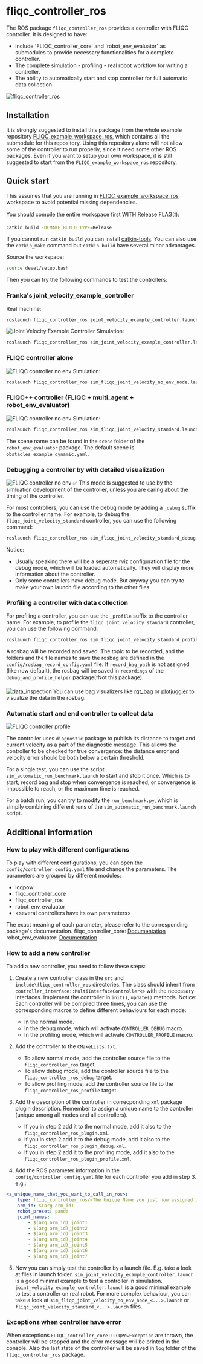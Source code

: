 # fliqc_controller_ros

The ROS package `fliqc_controller_ros` provides a controller with FLIQC controller. It is designed to have:
- include 'FLIQC_controller_core' and 'robot_env_evaluator' as submodules to provide necessary functionalities for a complete controller.
- The complete simulation - profiling - real robot workflow for writing a controller.
- The ability to automatically start and stop controller for full automatic data collection.

![fliqc_controller_ros](./image/README-fliqc_controller_ros.drawio.png)

## Installation

It is strongly suggested to install this package from the whole example repository [FLIQC_example_workspace_ros](https://github.com/hwyao/FLIQC_example_workspace_ros), which contains all the submodule for this repository. Using this repository alone will not allow some of the controller to run properly, since it need some other ROS packages. Even if you want to setup your own workspace, it is still suggested to start from the `FLIQC_example_workspace_ros` repository.

## Quick start

This assumes that you are running in [FLIQC_example_workspace_ros](https://github.com/hwyao/FLIQC_example_workspace_ros) workspace to avoid potential missing dependencies.

You should compile the entire workspace first WITH Release FLAG(❗):
```bash
catkin build -DCMAKE_BUILD_TYPE=Release
```

If you cannot run `catkin build` you can install [catkin-tools](https://catkin-tools.readthedocs.io/en/latest/installing.html#installing-on-ubuntu-with-apt-get). You can also use the `catkin_make` command but `catkin build` have several minor advantages.

Source the workspace:
```bash
source devel/setup.bash
```

Then you can try the following commands to test the controllers:

### Franka's joint_velocity_example_controller
Real machine:
```bash
roslaunch fliqc_controller_ros joint_velocity_example_controller.launch robot_ip:=<robot_ip>
```

![Joint Velocity Example Controller](./image/joint_velocity_example.gif)
Simulation:
```bash
roslaunch fliqc_controller_ros sim_joint_velocity_example_controller.launch
```

### FLIQC controller alone
![FLIQC controller no env](./image/fliqc_no_env.gif)
Simulation:
```bash
roslaunch fliqc_controller_ros sim_fliqc_joint_velocity_no_env_node.launch
```

### FLIQC++ controller (FLIQC + multi_agent + robot_env_evaluator)
![FLIQC controller no env](./image/fliqc_standard.gif)
Simulation:
```bash
roslaunch fliqc_controller_ros sim_fliqc_joint_velocity_standard.launch env_scene:=<scene_name>
```

The scene name can be found in the `scene` folder of the `robot_env_evaluator` package. The default scene is `obstacles_example_dynamic.yaml`.


### Debugging a controller by with detailed visualization
![FLIQC controller no env](./image/fliqc_standard_debug.gif)
✅ This mode is suggested to use by the simluation development of the controller, unless you are caring about the timing of the controller. 

For most controllers, you can use the debug mode by adding a `_debug` suffix to the controller name. For example, to debug the `fliqc_joint_velocity_standard` controller, you can use the following command:
```bash
roslaunch fliqc_controller_ros sim_fliqc_joint_velocity_standard_debug.launch env_scene:=<scene_name>
```

Notice:
- Usually speaking there will be a seperate rviz configuration file for the debug mode, which will be loaded automatically. They will display more information about the controller.
- Only some controllers have debug mode. But anyway you can try to make your own launch file according to the other files. 


### Profiling a controller with data collection

For profiling a controller, you can use the `_profile` suffix to the controller name. For example, to profile the `fliqc_joint_velocity_standard` controller, you can use the following command:
```bash
roslaunch fliqc_controller_ros sim_fliqc_joint_velocity_standard_profile.launch env_scene:=<scene_name>
```

A rosbag will be recorded and saved. The topic to be recorded, and the folders and the file names to save the rosbag are defined in the `config/rosbag_record_config.yaml` file. If `record_bag_path` is not assigned (like now default), the rosbag will be saved in `recordings` of the `debug_and_profile_helper` package(❗Not this package).

![data_inspection](./image/data_inspection.gif)
You can use bag visualizers like [rqt_bag](https://wiki.ros.org/rqt_bag) or [plotjuggler](https://github.com/facontidavide/PlotJuggler) to visualize the data in the rosbag.

### Automatic start and end controller to collect data

![FLIQC controller profile](./image/diagnostics.gif)

The controller uses `diagnostic` package to publish its distance to target and current velocity as a part of the diagnostic message. This allows the controller to be checked for true convergence: the distance error and velocity error should be both below a certain threshold. 

For a single test, you can use the script `sim_automatic_run_benchmark.launch` to start and stop it once. Which is to start, record bag and stop when convergence is reached, or convergence is impossible to reach, or the maximum time is reached.

For a batch run, you can try to modify the `run_benchmark.py`, which is simpily combining different runs of the `sim_automatic_run_benchmark.launch` script. 

## Additional information

### How to play with different configurations 

To play with different configurations, you can open the `config/controller_config.yaml` file and change the parameters. The parameters are grouped by different modules:
- lcqpow
- fliqc_controller_core
- fliqc_controller_ros
- robot_env_evaluator
- \<several controllers have its own parameters>

The exact meaning of each parameter, please refer to the corresponding package's documentation.
fliqc_controller_core: [Documentation](https://hwyao.github.io/projects-documentation/FLIQC_controller_core/index.html)
robot_env_evaluator: [Documentation](https://hwyao.github.io/projects-documentation/robot_env_evaluator/index.html)

### How to add a new controller

To add a new controller, you need to follow these steps:
1. Create a new controller class in the `src` and `include\fliqc_controller_ros` directories. The class should inherit from `controller_interface::MultiInterfaceController<>` with the necessary interfaces. Implement the controller in `init()`, `update()` methods. Notice: Each controller will be compiled three times, you can use the corresponding macros to define different behaviours for each mode:
    - In the normal mode.
    - In the debug mode, which will activate `CONTROLLER_DEBUG` macro.
    - In the profiling mode, which will activate `CONTROLLER_PROFILE` macro.

2. Add the controller to the `CMakeLists.txt`. 
    - To allow normal mode, add the controller source file to the `fliqc_controller_ros` target.
    - To allow debug mode, add the controller source file to the `fliqc_controller_ros_debug` target.
    - To allow profiling mode, add the controller source file to the `fliqc_controller_ros_profile` target.

3. Add the description of the controller in correcponding `xml` package plugin description. Remember to assign a unique name to the controller (unique among all modes and all controllers).
    - If you in step 2 add it to the normal mode, add it also to the `fliqc_controller_ros_plugin.xml`. 
    - If you in step 2 add it to the debug mode, add it also to the `fliqc_controller_ros_plugin_debug.xml`.
    - If you in step 2 add it to the profiling mode, add it also to the `fliqc_controller_ros_plugin_profile.xml`.

4. Add the ROS parameter information in the `config/controller_config.yaml` file for each controller you add in step 3. e.g.:
```yaml
<a_unique_name_that_you_want_to_call_in_ros>:
    type: fliqc_controller_ros/<The Unique Name you just now assigned in xml>
    arm_id: $(arg arm_id)
    robot_preset: panda
    joint_names:
        - $(arg arm_id)_joint1
        - $(arg arm_id)_joint2
        - $(arg arm_id)_joint3
        - $(arg arm_id)_joint4
        - $(arg arm_id)_joint5
        - $(arg arm_id)_joint6
        - $(arg arm_id)_joint7
```

5. Now you can simply test the controller by a launch file. E.g. take a look at files in launch folder. `sim_joint_velocity_example_controller.launch` is a good minimal example to test a controller in simulation. `joint_velocity_example_controller.launch` is a good minimal example to test a controller on real robot. For more complex behaviour, you can take a look at `sim_fliqc_joint_velocity_no_env_node_<...>.launch` or `fliqc_joint_velocity_standard_<...>.launch` files.

### Exceptions when controller have error

When exceptions `FLIQC_controller_core::LCQPowException` are thrown, the controller will be stopped and the error message will be printed in the console. Also the last state of the controller will be saved in `log` folder of the `fliqc_controller_ros` package. 
